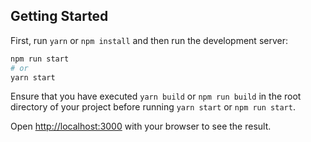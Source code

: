 ## Getting Started

First, run `yarn` or `npm install` and then run the development server:

```bash
npm run start
# or
yarn start
```

Ensure that you have executed `yarn build` or `npm run build` in the root
directory of your project before running `yarn start` or `npm run start`.

Open [http://localhost:3000](http://localhost:3000) with your browser to see the
result.
